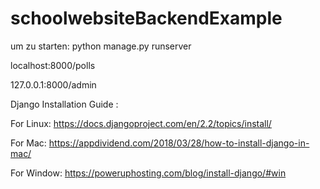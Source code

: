 # schoolwebsiteBackendExample

um zu starten: python manage.py runserver

localhost:8000/polls

127.0.0.1:8000/admin

Django Installation Guide :

For Linux: https://docs.djangoproject.com/en/2.2/topics/install/

For Mac: https://appdividend.com/2018/03/28/how-to-install-django-in-mac/

For Window: https://poweruphosting.com/blog/install-django/#win
